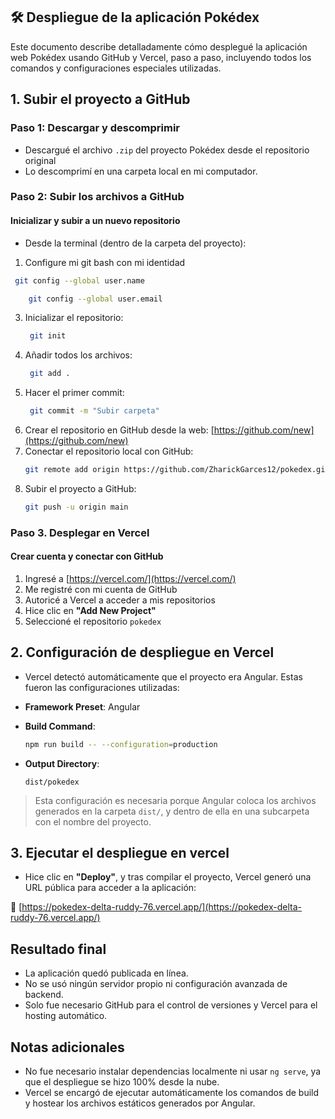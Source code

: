 ## 🛠 Despliegue de la aplicación Pokédex
Este documento describe detalladamente cómo desplegué la aplicación web Pokédex usando GitHub y Vercel, paso a paso, incluyendo todos los comandos y configuraciones especiales utilizadas.

## 1. Subir el proyecto a GitHub 
### Paso 1: Descargar y descomprimir
- Descargué el archivo `.zip` del proyecto Pokédex desde el repositorio original
- Lo descomprimí en una carpeta local en mi computador.

### Paso 2: Subir los archivos a GitHub
#### Inicializar y subir a un nuevo repositorio
- Desde la terminal (dentro de la carpeta del proyecto):

1. Configure mi git bash con mi identidad
  ```bash
   git config --global user.name
  ```
 ```bash
     git config --global user.email
 ```
3. Inicializar el repositorio:
    ```bash
     git init
     ```
5. Añadir todos los archivos:
    ```bash
     git add .
     ```
7. Hacer el primer commit:
    ```bash
     git commit -m "Subir carpeta"
     ```
9. Crear el repositorio en GitHub desde la web: [https://github.com/new](https://github.com/new)
10. Conectar el repositorio local con GitHub:
     ```bash
     git remote add origin https://github.com/ZharickGarces12/pokedex.git
      ```
12. Subir el proyecto a GitHub:
     ```bash
     git push -u origin main
      ```

### Paso 3. Desplegar en Vercel
#### Crear cuenta y conectar con GitHub
1. Ingresé a [https://vercel.com/](https://vercel.com/)
2. Me registré con mi cuenta de GitHub
3. Autoricé a Vercel a acceder a mis repositorios
4. Hice clic en **"Add New Project"**
5. Seleccioné el repositorio `pokedex`

## 2. Configuración de despliegue en Vercel
- Vercel detectó automáticamente que el proyecto era Angular. Estas fueron las configuraciones utilizadas:
- **Framework Preset**: Angular
- **Build Command**:
  ```bash
  npm run build -- --configuration=production
  ```
- **Output Directory**:

  ```
  dist/pokedex
  ```
  
> Esta configuración es necesaria porque Angular coloca los archivos generados en la carpeta `dist/`, y dentro de ella en una subcarpeta con el nombre del proyecto.

 ## 3. Ejecutar el despliegue en vercel
- Hice clic en **"Deploy"**, y tras compilar el proyecto, Vercel generó una URL pública para acceder a la aplicación:

🔗 [https://pokedex-delta-ruddy-76.vercel.app/](https://pokedex-delta-ruddy-76.vercel.app/)

## Resultado final
- La aplicación quedó publicada en línea.
- No se usó ningún servidor propio ni configuración avanzada de backend.
- Solo fue necesario GitHub para el control de versiones y Vercel para el hosting automático.

## Notas adicionales
- No fue necesario instalar dependencias localmente ni usar `ng serve`, ya que el despliegue se hizo 100% desde la nube.
- Vercel se encargó de ejecutar automáticamente los comandos de build y hostear los archivos estáticos generados por Angular.


